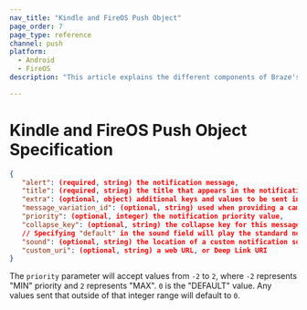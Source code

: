 ```yaml
---
nav_title: "Kindle and FireOS Push Object"
page_order: 7
page_type: reference
channel: push
platform:
  - Android
  - FireOS
description: "This article explains the different components of Braze's Kindle and FireOS Push Object."

---
```


# Kindle and FireOS Push Object Specification

```json
{
   "alert": (required, string) the notification message,
   "title": (required, string) the title that appears in the notification drawer,
   "extra": (optional, object) additional keys and values to be sent in the push,
   "message_variation_id": (optional, string) used when providing a campaign_id to specify which message variation this message should be tracked under (must be an Kindle/FireOS Push Message),
   "priority": (optional, integer) the notification priority value,
   "collapse_key": (optional, string) the collapse key for this message,
   // Specifying "default" in the sound field will play the standard notification sound
   "sound": (optional, string) the location of a custom notification sound within the app,
   "custom_uri": (optional, string) a web URL, or Deep Link URI
}
```

The `priority` parameter will accept values from `-2` to `2`, where `-2` represents "MIN" priority and `2` represents "MAX". `0` is the "DEFAULT" value. Any values sent that outside of that integer range will default to `0`.
